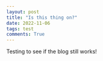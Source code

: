 ```yaml
---
layout: post
title: "Is this thing on?"
date: 2022-11-06
tags: test
comments: True
---
```


Testing to see if the blog still works!


